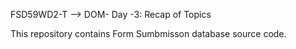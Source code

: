 FSD59WD2-T --> DOM- Day -3: Recap of Topics

This repository contains Form Sumbmisson database source code.

